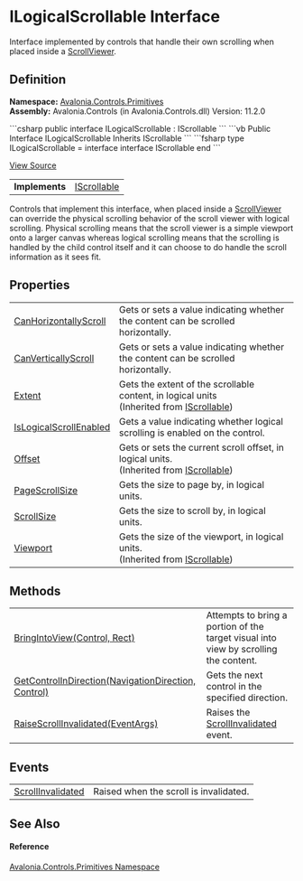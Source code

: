 # ILogicalScrollable Interface


Interface implemented by controls that handle their own scrolling when placed inside a <a href="T_Avalonia_Controls_ScrollViewer">ScrollViewer</a>.



## Definition
**Namespace:** <a href="N_Avalonia_Controls_Primitives">Avalonia.Controls.Primitives</a>  
**Assembly:** Avalonia.Controls (in Avalonia.Controls.dll) Version: 11.2.0

<Tabs groupId="api-code-preview">
<TabItem value="csharp" label="C#">
```csharp
public interface ILogicalScrollable : IScrollable
```
</TabItem>
<TabItem value="vb" label="VB">
```vb
Public Interface ILogicalScrollable
	Inherits IScrollable
```
</TabItem>
<TabItem value="fsharp" label="F#">
```fsharp
type ILogicalScrollable = 
    interface
        interface IScrollable
    end
```
</TabItem>
</Tabs>



<a href="https://github.com/AvaloniaUI/Avalonia/tree/master/src/Avalonia.Controls/Primitives/ILogicalScrollable.cs" title="View the source code">View Source</a>

<table>
<tr><td><strong>Implements</strong></td><td><a href="T_Avalonia_Controls_Primitives_IScrollable">IScrollable</a></td></tr>
</table>

Controls that implement this interface, when placed inside a <a href="T_Avalonia_Controls_ScrollViewer">ScrollViewer</a> can override the physical scrolling behavior of the scroll viewer with logical scrolling. Physical scrolling means that the scroll viewer is a simple viewport onto a larger canvas whereas logical scrolling means that the scrolling is handled by the child control itself and it can choose to do handle the scroll information as it sees fit.

## Properties
<table>
<tr>
<td><a href="P_Avalonia_Controls_Primitives_ILogicalScrollable_CanHorizontallyScroll">CanHorizontallyScroll</a></td>
<td>Gets or sets a value indicating whether the content can be scrolled horizontally.</td>
</tr>
<tr>
<td><a href="P_Avalonia_Controls_Primitives_ILogicalScrollable_CanVerticallyScroll">CanVerticallyScroll</a></td>
<td>Gets or sets a value indicating whether the content can be scrolled horizontally.</td>
</tr>
<tr>
<td><a href="P_Avalonia_Controls_Primitives_IScrollable_Extent">Extent</a></td>
<td>Gets the extent of the scrollable content, in logical units<br />(Inherited from <a href="T_Avalonia_Controls_Primitives_IScrollable">IScrollable</a>)</td>
</tr>
<tr>
<td><a href="P_Avalonia_Controls_Primitives_ILogicalScrollable_IsLogicalScrollEnabled">IsLogicalScrollEnabled</a></td>
<td>Gets a value indicating whether logical scrolling is enabled on the control.</td>
</tr>
<tr>
<td><a href="P_Avalonia_Controls_Primitives_IScrollable_Offset">Offset</a></td>
<td>Gets or sets the current scroll offset, in logical units.<br />(Inherited from <a href="T_Avalonia_Controls_Primitives_IScrollable">IScrollable</a>)</td>
</tr>
<tr>
<td><a href="P_Avalonia_Controls_Primitives_ILogicalScrollable_PageScrollSize">PageScrollSize</a></td>
<td>Gets the size to page by, in logical units.</td>
</tr>
<tr>
<td><a href="P_Avalonia_Controls_Primitives_ILogicalScrollable_ScrollSize">ScrollSize</a></td>
<td>Gets the size to scroll by, in logical units.</td>
</tr>
<tr>
<td><a href="P_Avalonia_Controls_Primitives_IScrollable_Viewport">Viewport</a></td>
<td>Gets the size of the viewport, in logical units.<br />(Inherited from <a href="T_Avalonia_Controls_Primitives_IScrollable">IScrollable</a>)</td>
</tr>
</table>

## Methods
<table>
<tr>
<td><a href="M_Avalonia_Controls_Primitives_ILogicalScrollable_BringIntoView">BringIntoView(Control, Rect)</a></td>
<td>Attempts to bring a portion of the target visual into view by scrolling the content.</td>
</tr>
<tr>
<td><a href="M_Avalonia_Controls_Primitives_ILogicalScrollable_GetControlInDirection">GetControlInDirection(NavigationDirection, Control)</a></td>
<td>Gets the next control in the specified direction.</td>
</tr>
<tr>
<td><a href="M_Avalonia_Controls_Primitives_ILogicalScrollable_RaiseScrollInvalidated">RaiseScrollInvalidated(EventArgs)</a></td>
<td>Raises the <a href="E_Avalonia_Controls_Primitives_ILogicalScrollable_ScrollInvalidated">ScrollInvalidated</a> event.</td>
</tr>
</table>

## Events
<table>
<tr>
<td><a href="E_Avalonia_Controls_Primitives_ILogicalScrollable_ScrollInvalidated">ScrollInvalidated</a></td>
<td>Raised when the scroll is invalidated.</td>
</tr>
</table>

## See Also


#### Reference
<a href="N_Avalonia_Controls_Primitives">Avalonia.Controls.Primitives Namespace</a>  

